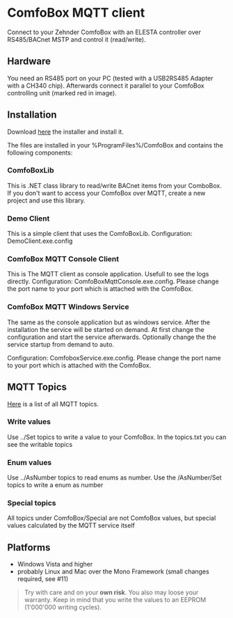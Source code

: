 # ComfoBox MQTT client

Connect to your Zehnder ComfoBox with an ELESTA controller over RS485/BACnet MSTP and control it (read/write).

## Hardware
You need an RS485 port on your PC (tested with a USB2RS485 Adapter with a CH340 chip).
Afterwards connect it parallel to your ComfoBox controlling unit (marked red in image).



## Installation

Download [here](https://github.com/RF77/comfobox-mqtt/releases) the installer and install it.

The files are installed in your %ProgramFiles%/ComfoBox and contains the following components:

### ComfoBoxLib

This is .NET class library to read/write BACnet items from your ComboBox. If you don't want to access your ComfoBox over MQTT, create a new project and use this library.

### Demo Client

This is a simple client that uses the ComfoBoxLib.
Configuration: DemoClient.exe.config

### ComfoBox MQTT Console Client

This is The MQTT client as console application. Usefull to see the logs directly.
Configuration: ComfoBoxMqttConsole.exe.config. Please change the port name to your port which is attached with the ComfoBox.

### ComfoBox MQTT Windows Service

The same as the console application but as windows service. After the installation the service will be started on demand. At first change the configuration and start the service afterwards. Optionally change the the service startup from demand to auto.

Configuration: ComfoboxService.exe.config. Please change the port name to your port which is attached with the ComfoBox.

## MQTT Topics

[Here](https://rawgit.com/RF77/comfobox-mqtt/master/docs/topics.txt) is a list of all MQTT topics.

### Write values
Use ../Set topics to write a value to your ComfoBox. In the topics.txt you can see the writable topics

### Enum values
Use ../AsNumber topics to read enums as number. Use the /AsNumber/Set topics to write a enum as number

### Special topics
All topics under ComfoBox/Special are not ComfoBox values, but special values calculated by the MQTT service itself

## Platforms
* Windows Vista and higher
* probably Linux and Mac over the Mono Framework (small changes required, see #11)

>Try with care and on your **own risk**. You also may loose your warranty.
>Keep in mind that you write the values to an EEPROM (1'000'000 writing cycles).
